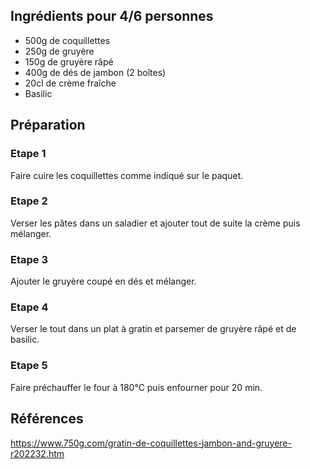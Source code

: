## Ingrédients pour 4/6 personnes

- 500g de coquillettes
- 250g de gruyère
- 150g de gruyère râpé
- 400g de dés de jambon (2 boîtes)
- 20cl de crème fraîche
- Basilic

## Préparation

### Etape 1

Faire cuire les coquillettes comme indiqué sur le paquet.

### Etape 2

Verser les pâtes dans un saladier et ajouter tout de suite la crème puis mélanger.

### Etape 3

Ajouter le gruyère coupé en dés et mélanger.

### Etape 4

Verser le tout dans un plat à gratin et parsemer de gruyère râpé et de basilic.

### Etape 5

Faire préchauffer le four à 180°C puis enfourner pour 20 min.

## Références

https://www.750g.com/gratin-de-coquillettes-jambon-and-gruyere-r202232.htm
